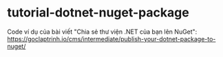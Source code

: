 # tutorial-dotnet-nuget-package

Code ví dụ của bài viết "Chia sẻ thư viện .NET của bạn lên NuGet": https://goclaptrinh.io/cms/intermediate/publish-your-dotnet-package-to-nuget/